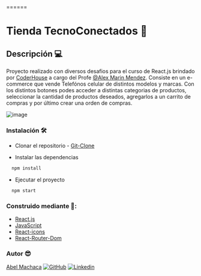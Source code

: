 ======
# Tienda TecnoConectados 🛒

## Descripción 💻
Proyecto realizado con diversos desafios para el curso de React.js brindado por [CoderHouse](https://www.coderhouse.com/) a cargo del Profe [@Alex Marin Mendez](https://www.linkedin.com/in/alexmarinmendez/).
Consiste en un e-commerce que vende Telefónos celular de distintos modelos y marcas.
Con los distintos botones podes acceder a distintas categorias de productos, seleccionar la cantidad de productos deseados, agregarlos a un carrito de compras y por último crear una orden de compras. 

![image](https://media.giphy.com/media/ifmPfqOyzKUwXrTve7/giphy.gif)

  ### Instalación 🛠

* Clonar el repositorio -
[Git-Clone](https://github.com/AbelMachaca/React-Js-Machaca.git)


* Instalar las dependencias

```bash
  npm install
```


* Ejecutar el proyecto 

```bash
  npm start
```

### Construido mediante 📁:
* [React.js](https://es.reactjs.org/) 
* [JavaScript](https://developer.mozilla.org/es/docs/Web/JavaScript)
* [React-icons](https://react-icons.github.io/react-icons/)
* [React-Router-Dom](https://v5.reactrouter.com/web/guides/quick-start)



### Autor 😎
[Abel Machaca](https://github.com/AbelMachaca)
[![GitHub](https://img.shields.io/badge/GitHub-000?style=for-the-badge&logo=ko-fi&logoColor=white)](https://github.com/AbelMachaca)
[![Linkedin](https://img.shields.io/badge/linkedin-0A66C2?style=for-the-badge&logo=linkedin&logoColor=white)](https://www.linkedin.com/in/abelmachaca/)





